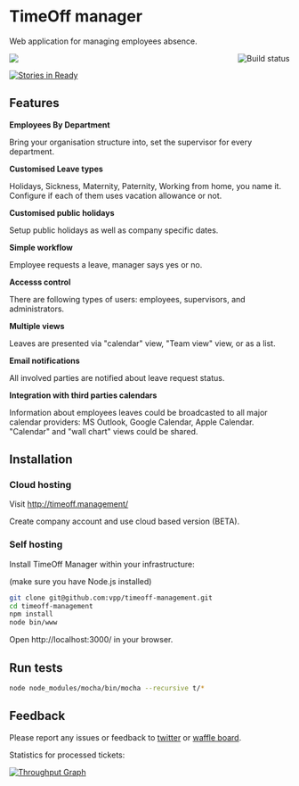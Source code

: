 
# TimeOff manager

Web application for managing employees absence.

<a href="https://travis-ci.org/vpp/timeoff-management"><img align="right" src="https://travis-ci.org/vpp/timeoff-management.svg" alt="Build status" /></a>

<a href="https://codeclimate.com/github/vpp/timeoff-management"><img  src="https://codeclimate.com/github/vpp/timeoff-management/badges/gpa.svg" /></a>

[![Stories in Ready](https://badge.waffle.io/vpp/timeoff-management.png?label=ready&title=Ready)](https://waffle.io/vpp/timeoff-management)

## Features

**Employees By Department**

Bring your organisation structure into, set the supervisor for every department.

**Customised Leave types**

Holidays, Sickness, Maternity, Paternity, Working from home, you name it. Configure if each of them uses vacation allowance or not.

**Customised public holidays**

Setup public holidays as well as company specific dates.

**Simple workflow** 

Employee requests a leave, manager says yes or no.

**Accesss control** 

There are following types of users: employees, supervisors, and administrators.

**Multiple views**

Leaves are presented via "calendar" view, "Team view" view, or as a list.

**Email notifications**

All involved parties are notified about leave request status.

**Integration with third parties calendars**

Information about employees leaves could be broadcasted to all major calendar providers: MS Outlook, Google Calendar, Apple Calendar. "Calendar" and "wall chart" views could be shared.

## Installation

### Cloud hosting

Visit http://timeoff.management/

Create company account and use cloud based version (BETA).

### Self hosting

Install TimeOff Manager within your infrastructure:

(make sure you have Node.js installed)

```bash
git clone git@github.com:vpp/timeoff-management.git
cd timeoff-management
npm install
node bin/www
```
Open http://localhost:3000/ in your browser.

## Run tests

```bash
node node_modules/mocha/bin/mocha --recursive t/*
```

## Feedback

Please report any issues or feedback to <a href="https://twitter.com/FreeTimeOffApp">twitter</a> or <a href="https://waffle.io/vpp/timeoff-management">waffle board</a>.

Statistics for processed tickets:

[![Throughput Graph](https://graphs.waffle.io/vpp/timeoff-management/throughput.svg)](https://waffle.io/vpp/timeoff-management/metrics)
